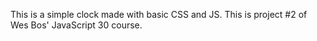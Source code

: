 This is a simple clock made with basic CSS and JS. This is project #2 of Wes Bos' JavaScript 30 course.